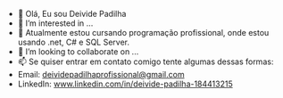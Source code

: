 - 👋 Olá, Eu sou Deivide Padilha
- 👀 I’m interested in ...
- 🌱 Atualmente estou cursando programação profissional, onde estou usando .net, C# e SQL Server.
- 💞️ I’m looking to collaborate on ...
- 📫 Se quiser entrar em contato comigo tente algumas dessas formas: 
- Email: deividepadilhaprofissional@gmail.com
- LinkedIn: www.linkedin.com/in/deivide-padilha-184413215

<!---
DeividePad/DeividePad is a ✨ special ✨ repository because its `README.md` (this file) appears on your GitHub profile.
You can click the Preview link to take a look at your changes.
--->
